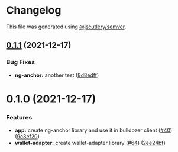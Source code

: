 # Changelog

This file was generated using [@jscutlery/semver](https://github.com/jscutlery/semver).

## [0.1.1](https://github.com/andresmgsl/platform/compare/shared-ng-anchor-0.1.0...shared-ng-anchor-0.1.1) (2021-12-17)


### Bug Fixes

* **ng-anchor:** another test ([8d8edff](https://github.com/andresmgsl/platform/commit/8d8edff5203508f5efdfed419870eb36333e591c))



# 0.1.0 (2021-12-17)


### Features

* **app:** create ng-anchor library and use it in bulldozer client ([#40](https://github.com/andresmgsl/platform/issues/40)) ([9c3ef20](https://github.com/andresmgsl/platform/commit/9c3ef203ad091093808049a7a3ca12385c5cac4c))
* **wallet-adapter:** create wallet-adapter library ([#64](https://github.com/andresmgsl/platform/issues/64)) ([2ee24bf](https://github.com/andresmgsl/platform/commit/2ee24bf853e64cbc7063c2b287f45279f7910ddc))
